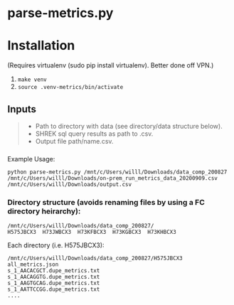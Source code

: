 # parse-metrics.py

Installation 
============
(Requires virtualenv (sudo pip install virtualenv). Better done off VPN.)
1. `make venv`
2. `source .venv-metrics/bin/activate`

## Inputs
>* Path to directory with data (see directory/data structure below).
>* SHREK sql query results as path to .csv. 
>* Output file path/name.csv.

###
Example Usage:
```
python parse-metrics.py /mnt/c/Users/willl/Downloads/data_comp_200827 /mnt/c/Users/willl/Downloads/on-prem_run_metrics_data_20200909.csv /mnt/c/Users/willl/Downloads/output.csv
```

### Directory structure (avoids renaming files by using a FC directory heirarchy):
```
/mnt/c/Users/willl/Downloads/data_comp_200827/
H575JBCX3  H73JWBCX3  H73KFBCX3  H73KGBCX3  H73KHBCX3
```
Each directory (i.e. H575JBCX3):

```
/mnt/c/Users/willl/Downloads/data_comp_200827/H575JBCX3
all_metrics.json
s_1_AACACGCT.dupe_metrics.txt
s_1_AACAGGTG.dupe_metrics.txt
s_1_AAGTGCAG.dupe_metrics.txt
s_1_AATTCCGG.dupe_metrics.txt
....
```
